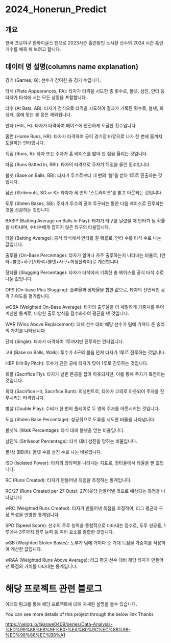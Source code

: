 # 2024_Honerun_Predict

## 개요
한국 프로야구 한화이글스 팬으로 2023시즌 홈런왕인 노시환 선수의 2024 시즌 홈런 개수를 예측 해 보려고 합니다.

## 데이터 명 설명(columns name explanation)
경기 (Games, G): 선수가 참여한 총 경기 수입니다.

타석 (Plate Appearances, PA): 타자가 타격을 시도한 총 횟수로, 볼넷, 삼진, 안타 등 타자가 타석에 서는 모든 상황을 포함합니다.

타수 (At Bats, AB): 타자가 정식으로 타격을 시도하여 결과가 기록된 횟수로, 볼넷, 희생타, 몸에 맞는 볼 등은 제외됩니다.

안타 (Hits, H): 타자가 타격하여 베이스에 안전하게 도달한 횟수입니다.

홈런 (Home Runs, HR): 타자가 타격하여 공이 경기장 바깥으로 나가 한 번에 홈까지 도달하는 안타입니다.

득점 (Runs, R): 타자 또는 주자가 홈 베이스를 밟아 한 점을 올리는 것입니다.

타점 (Runs Batted In, RBI): 타자의 타격으로 주자가 득점을 올린 횟수입니다.

볼넷 (Base on Balls, BB): 타자가 투수로부터 네 번의 '볼'을 받아 1루로 진출하는 것입니다.

삼진 (Strikeouts, SO or K): 타자가 세 번의 '스트라이크'를 받고 아웃되는 것입니다.

도루 (Stolen Bases, SB): 주자가 투수의 공이 투구되는 동안 다음 베이스로 진루하는 것을 성공하는 것입니다.

BABIP (Batting Average on Balls In Play): 타자가 타구를 날렸을 때 안타가 될 확률을 나타내며, 수비수에게 잡히지 않은 타구의 타율입니다.

타율 (Batting Average): 공식 타석에서 안타를 칠 확률로, 안타 수를 타석 수로 나눈 값입니다.

출루율 (On-Base Percentage): 타자가 얼마나 자주 출루하는지 나타내는 비율로, (안타+볼넷+사구)/(타석+볼넷+사구+희생플라이)로 계산합니다.

장타율 (Slugging Percentage): 타자가 타석에서 기록한 총 베이스를 공식 타석 수로 나눈 값입니다.

OPS (On-base Plus Slugging): 출루율과 장타율을 합한 값으로, 타자의 전반적인 공격 기여도를 평가합니다.

wOBA (Weighted On-Base Average): 타자의 출루율을 더 세밀하게 가중치를 두어 계산한 통계로, 다양한 출루 방식을 점수화하여 평균을 낸 것입니다.

WAR (Wins Above Replacement): 대체 선수 대비 해당 선수가 팀에 가져다 준 승리의 가치를 나타냅니다.

단타 (Single): 타자가 타격하여 1루까지만 진루하는 안타입니다.

고4 (Base on Balls, Walk): 투수가 4구의 볼을 던져 타자가 1루로 진루하는 것입니다.

HBP (Hit By Pitch): 투수가 던진 공에 타자가 맞아 1루로 진루하는 것입니다.

희플 (Sacrifice Fly): 타자가 날린 뜬공을 잡아 아웃되지만, 이를 통해 주자가 득점하는 것입니다.

희타 (Sacrifice Hit, Sacrifice Bunt): 희생번트로, 타자가 고의로 아웃되어 주자를 진루시키는 타격입니다.

병살 (Double Play): 수비가 한 번의 플레이로 두 명의 주자를 아웃시키는 것입니다.

도실 (Stolen Base Percentage): 성공적으로 도루를 시도한 비율을 나타냅니다.

볼넷% (Walk Percentage): 타석 대비 볼넷을 얻는 비율입니다.

삼진% (Strikeout Percentage): 타석 대비 삼진을 당하는 비율입니다.

볼/삼 (BB/K): 볼넷 수를 삼진 수로 나눈 비율입니다.

ISO (Isolated Power): 타자의 장타력을 나타내는 지표로, 장타율에서 타율을 뺀 값입니다.

RC (Runs Created): 타자가 만들어낸 득점을 추정하는 통계입니다.

RC/27 (Runs Created per 27 Outs): 27아웃당 만들어낼 것으로 예상되는 득점을 나타냅니다

wRC (Weighted Runs Created): 타자가 만들어낸 득점을 조정하여, 리그 평균과 구장 특성을 반영한 통계입니다.

SPD (Speed Score): 선수의 주루 능력을 종합적으로 나타내는 점수로, 도루 성공률, 1루에서 3루까지 진루 능력 등 여러 요소를 종합한 것입니다.

wSB (Weighted Stolen Bases): 도루가 팀에 가져다 준 기대 득점을 가중치를 적용하여 계산한 값입니다.

wRAA (Weighted Runs Above Average): 리그 평균 선수 대비 해당 타자가 만들어낸 득점의 가치를 나타내는 통계입니다.

# 해당 프로젝트 관련 블로그
아래의 링크를 통해 해당 프로젝트에 대해 자세한 설명을 볼수 있습니다.

You can see more details of this project through the below link 
Thanks


https://velog.io/@aswe0409/series/Data-Analysis-%ED%99%88%EB%9F%B0-%EA%B0%9C%EC%88%98-%EC%98%88%EC%B8%A1
